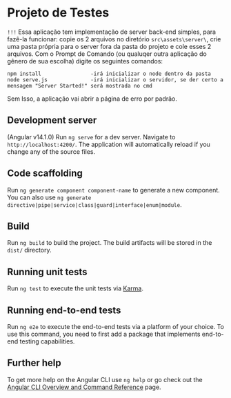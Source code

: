 # Projeto de Testes

`!!!` Essa aplicação tem implementação de server back-end simples, para fazê-la funcionar: copie os 2 arquivos no diretório ``` src\assets\server\ ```, crie uma pasta própria para o server fora da pasta do projeto e cole esses 2 arquivos. Com o Prompt de Comando (ou qualuqer outra aplicação do gênero de sua escolha) digite os seguintes comandos:  
```
npm install                -irá inicializar o node dentro da pasta
node serve.js              -irá inicializar o servidor, se der certo a mensagem "Server Started!" será mostrada no cmd
```  
Sem Isso, a aplicação vai abrir a página de erro por padrão.

## Development server

(Angular v14.1.0) Run `ng serve` for a dev server. Navigate to `http://localhost:4200/`. The application will automatically reload if you change any of the source files.

## Code scaffolding

Run `ng generate component component-name` to generate a new component. You can also use `ng generate directive|pipe|service|class|guard|interface|enum|module`.

## Build

Run `ng build` to build the project. The build artifacts will be stored in the `dist/` directory.

## Running unit tests

Run `ng test` to execute the unit tests via [Karma](https://karma-runner.github.io).

## Running end-to-end tests

Run `ng e2e` to execute the end-to-end tests via a platform of your choice. To use this command, you need to first add a package that implements end-to-end testing capabilities.

## Further help

To get more help on the Angular CLI use `ng help` or go check out the [Angular CLI Overview and Command Reference](https://angular.io/cli) page.
